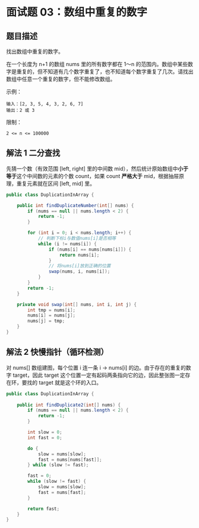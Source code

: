 # 面试题 03：数组中重复的数字

## 题目描述

找出数组中重复的数字。

在一个长度为 n+1 的数组 nums 里的所有数字都在 1～n 的范围内。数组中某些数字是重复的，但不知道有几个数字重复了，也不知道每个数字重复了几次。请找出数组中任意一个重复的数字，但不能修改数组。

示例：

```
输入：[2, 3, 5, 4, 3, 2, 6, 7]
输出：2 或 3 
```

限制：

```
2 <= n <= 100000
```

## 解法 1 二分查找

先猜一个数（有效范围 [left, right] 里的中间数 mid），然后统计原始数组中**小于等于**这个中间数的元素的个数 count，如果 count **严格大于** mid，根据抽屉原理，重复元素就在区间 [left, mid] 里。

```java
public class DuplicationInArray {

    public int findDuplicateNumber(int[] nums) {
        if (nums == null || nums.length < 2) {
            return -1;
        }

        for (int i = 0; i < nums.length; i++) {
            // 判断下标i与数值nums[i]是否相等
            while (i != nums[i]) {
                if (nums[i] == nums[nums[i]]) {
                    return nums[i];
                }
                // 将nums[i]放到正确的位置
                swap(nums, i, nums[i]);
            }
        }
        return -1;
    }

    private void swap(int[] nums, int i, int j) {
        int tmp = nums[i];
        nums[i] = nums[j];
        nums[j] = tmp;
    }
}
```

## 解法 2 快慢指针（循环检测）

对 nums[] 数组建图，每个位置 i 连一条 i → nums[i] 的边。由于存在的重复的数字 target，因此 target 这个位置一定有起码两条指向它的边，因此整张图一定存在环，要找的 target 就是这个环的入口。

```java
public class DuplicationInArray {
    
    public int findDuplicate2(int[] nums) {
        if (nums == null || nums.length < 2) {
            return -1;
        }

        int slow = 0;
        int fast = 0;

        do {
            slow = nums[slow];
            fast = nums[nums[fast]];
        } while (slow != fast);

        fast = 0;
        while (slow != fast) {
            slow = nums[slow];
            fast = nums[fast];
        }

        return fast;
    }
}
```